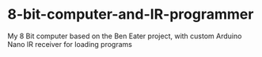 # 8-bit-computer-and-IR-programmer
My 8 Bit computer based on the Ben Eater project, with custom Arduino Nano IR receiver for loading programs
